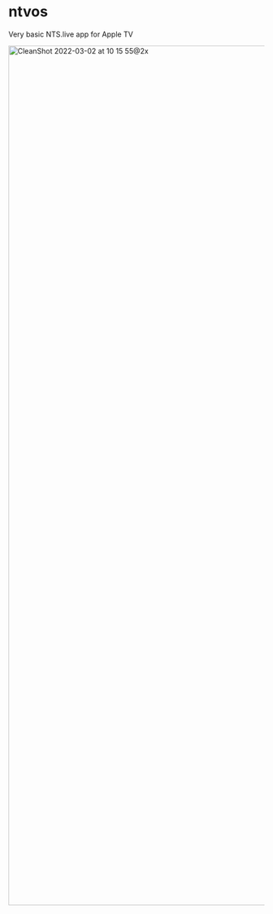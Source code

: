 # ntvos

Very basic NTS.live app for Apple TV

<img width="1693" alt="CleanShot 2022-03-02 at 10 15 55@2x" src="https://user-images.githubusercontent.com/1596816/156390368-e9b9acbb-840d-4356-a7f4-c5f29b2b4f17.png">
